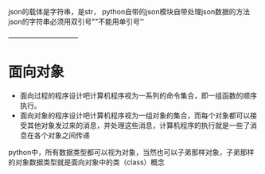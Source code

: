 json的载体是字符串，是str，
python自带的json模块自带处理json数据的方法
json的字符串必须用双引号""不能用单引号''


——————————
# 面向对象

* 面向过程的程序设计吧计算机程序视为一系列的命令集合，即一组函数的顺序执行。
* 面向对象的程序设计吧计算机程序视为一组对象的集合，而每个对象都可以接受其他对象发过来的消息，并处理这些消息，计算机程序的执行就是一些了消息在各个对象之间传递

python中，所有数据类型都可以视为对象，当然也可以子弟那样对象，子弟那样的对象数据类型就是面向对象中的类（class）概念


